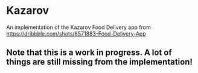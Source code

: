 # Kazarov
An implementation of the Kazarov Food Delivery app from 
https://dribbble.com/shots/6571883-Food-Delivery-App

## Note that this is a work in progress. A lot of things are still missing from the implementation!
